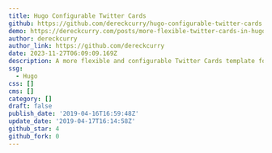 ```yaml
---
title: Hugo Configurable Twitter Cards
github: https://github.com/dereckcurry/hugo-configurable-twitter-cards
demo: https://dereckcurry.com/posts/more-flexible-twitter-cards-in-hugo/
author: dereckcurry
author_link: https://github.com/dereckcurry
date: 2023-11-27T06:09:09.169Z
description: A more flexible and configurable Twitter Cards template for Hugo.
ssg:
  - Hugo
css: []
cms: []
category: []
draft: false
publish_date: '2019-04-16T16:59:48Z'
update_date: '2019-04-17T16:14:58Z'
github_star: 4
github_fork: 0
---
```

